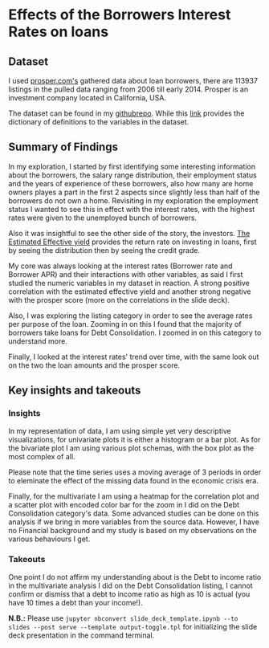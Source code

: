 # Effects of the Borrowers Interest Rates on loans
## Dataset
I used [prosper.com's](http://www.prosper.com/) gathered data about loan borrowers, there are 113937 listings in the pulled data ranging from 2006 till early 2014. Prosper is an investment company located in California, USA.

The dataset can be found in my [githubrepo](https://github.com/islamellawendy/Communicate-Data-Findings/blob/master/prosperLoanData.csv). While this [link](http://ggplot2.tidyverse.org/reference/diamonds.html) provides the dictionary of definitions to the variables in the dataset.
## Summary of Findings
In my exploration, I started by first identifying some interesting information about the borrowers, the salary range distribution, their employment status and the years of experience of these borrowers, also how many are home owners playes a part in the first 2 aspects since slightly less than half of the borrowers do not own a home. Revisiting in my exploration the employment status I wanted to see this in effect with the interest rates, with the highest rates were given to the unemployed bunch of borrowers.

Also it was insightful to see the other side of the story, the investors. [The Estimated Effective yield](https://www.investopedia.com/terms/e/effectiveyield.asp) provides the return rate on investing in loans, first by seeing the distribution then by seeing the credit grade.

My core was always looking at the interest rates (Borrower rate and Borrower APR) and their interactions with other variables, as said I first studied the numeric variables in my dataset in reaction. A strong positive correlation with the estimated effective yield and another strong negative with the prosper score (more on the correlations in the slide deck).

Also, I was exploring the listing category in order to see the average rates per purpose of the loan. Zooming in on this I found that the majority of borrowers take loans for Debt Consolidation. I zoomed in on this category to understand more.

Finally, I looked at the interest rates' trend over time, with the same look out on the two the loan amounts and the prosper score.
## Key insights and takeouts
### Insights
In my representation of data, I am using simple yet very descriptive visualizations, for univariate plots it is either a histogram or a bar plot. As for the bivariate plot I am using various plot schemas, with the box plot as the most complex of all. 

Please note that the time series uses a moving average of 3 periods in order to eleminate the effect of the missing data found in the economic crisis era.

Finally, for the multivariate I am using a heatmap for the correlation plot and a scatter plot with encoded color bar for the zoom in I did on the Debt Consolidation category's data.
Some advanced studies can be done on this analysis if we bring in more variables from the source data. However, I have no Financial background and my study is based on my observations on the various behaviours I get.
### Takeouts
One point I do not affirm my understanding about is the Debt to income ratio in the multivariate analysis I did on the Debt Consolidation listing, I cannot confirm or dismiss that a debt to income ratio as high as 10 is actual (you have 10 times a debt than your income!).

**N.B.:** Please use `jupyter nbconvert slide_deck_template.ipynb --to slides --post serve --template output-toggle.tpl` for initializing the slide deck presentation in the command terminal.